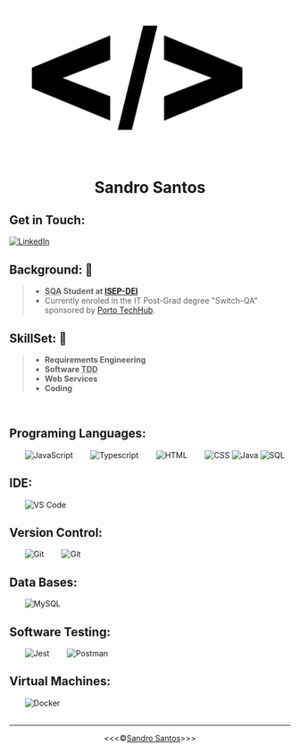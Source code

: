 ![Code](/img/png/code-soft-dev.png)
<h1 align="center">Sandro Santos</h1>

## Get in Touch: 

<a href="https://www.linkedin.com/in/sandro-santos-a9768719/" ><img src="https://myclouddoor.com/wp-content/uploads/2019/11/Linkedin-logo.png" alt="LinkedIn" title="LinkedIn" width="80px"></a>



## Background: 🚧
>* **<abbr title="Software Quality Assurance">SQA</abbr> Student at <a href="https://www.isep.ipp.pt/Department/Department/14">ISEP-DEI</a>**
>* Currently enroled in the IT Post-Grad degree "Switch-QA" sponsored by <a href="https://portotechhub.com/">Porto TechHub</a>.

## SkillSet: 🚧
>* **Requirements Engineering**
>* **Software  <abbr title="Test Driven Development">TDD</abbr>**
>* **Web Services**
>* **Coding**

<br>

## Programing Languages:

&nbsp;&nbsp;&nbsp;&nbsp;&nbsp;&nbsp;&nbsp;<img src="https://cmoreira.net/logos-showcase/wp-content/uploads/sites/3/2013/03/512px-Unofficial_JavaScript_logo_2.svg_-400x400.png" alt="JavaScript" title="Javascript" width="60px">
&nbsp;&nbsp;&nbsp;&nbsp;&nbsp;&nbsp;&nbsp;<img src="https://upload.wikimedia.org/wikipedia/commons/4/4c/Typescript_logo_2020.svg" alt="Typescript" title="TypeScript" width="60px">
&nbsp;&nbsp;&nbsp;&nbsp;&nbsp;&nbsp;&nbsp;<img src="https://www.freepnglogos.com/uploads/html5-logo-png/html5-logo-html-logo-0.png" alt="HTML" title="HTML" width="59x">
&nbsp;&nbsp;&nbsp;&nbsp;&nbsp;&nbsp;&nbsp;<img src="https://www.cdnlogo.com/logos/c/18/css.svg" alt="CSS" title="CSS" width="52px">
<img src="https://logolook.net/wp-content/uploads/2022/11/Java-Logo.png" alt="Java" title="Java" width="120px">
<img src="https://cdn-icons-png.flaticon.com/512/4299/4299956.png" alt="SQL" title="SQL" width="60px">
<br>

## IDE:

&nbsp;&nbsp;&nbsp;&nbsp;&nbsp;&nbsp;&nbsp;<img src="https://upload.wikimedia.org/wikipedia/commons/thumb/9/9a/Visual_Studio_Code_1.35_icon.svg/2048px-Visual_Studio_Code_1.35_icon.svg.png" alt="VS Code" title="VS Code" width="60px">
<br>

## Version Control:

&nbsp;&nbsp;&nbsp;&nbsp;&nbsp;&nbsp;&nbsp;<img src="https://git-scm.com/images/logos/downloads/Git-Icon-1788C.png" alt="Git" title="Git" width="60px">
&nbsp;&nbsp;&nbsp;&nbsp;&nbsp;&nbsp;&nbsp;<img src="https://cdn-icons-png.flaticon.com/512/25/25231.png" alt="Git" title="Git" width="60px">
<br>

## Data Bases:

&nbsp;&nbsp;&nbsp;&nbsp;&nbsp;&nbsp;&nbsp;<img src="https://www.freepnglogos.com/uploads/logo-mysql-png/logo-mysql-mysql-and-moodle-elearningworld-5.png" alt="MySQL" title="MySQL" width="100px">
<br>

## Software Testing:

&nbsp;&nbsp;&nbsp;&nbsp;&nbsp;&nbsp;&nbsp;<img src="https://viget.imgix.net/jest.png?auto=format%2Ccompress&crop=focalpoint&fit=crop&fp-x=0.5&fp-y=0.5&ixlib=php-3.3.1&q=90&w=1200&s=bea272f9ea195ebd2948b80ebe5439d2" alt="Jest" title="Jest" width="80px">
&nbsp;&nbsp;&nbsp;&nbsp;&nbsp;&nbsp;&nbsp;<img src="https://th.bing.com/th/id/R.7b5a2005552602f9a91ffa70411acd48?rik=bOlnS3YHLBlQcA&riu=http%3a%2f%2fwww.microtalleres.es%2fimages%2fpostman-logo.png&ehk=3qKBSP2LXbqbkEaeMctbnvDWJqTABgFmW9NQx1A8oIo%3d&risl=&pid=ImgRaw&r=0" alt="Postman" title="Postman" width="100x">
<br>

## Virtual Machines:

&nbsp;&nbsp;&nbsp;&nbsp;&nbsp;&nbsp;&nbsp;<img src="https://cdn-icons-png.flaticon.com/512/919/919853.png" alt="Docker" title="Docker" width="90x">
<br>
<br>
<hr>

<p align="center">&lt;&lt;&lt;&copy;<a href="https://github.com/sandroffdsantos">Sandro Santos</a>&gt;&gt;&gt;</p>